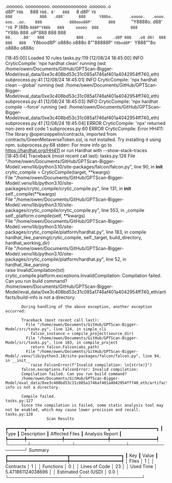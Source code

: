 

  .oooooo.    ooooooooo.   ooooooooooooo  .oooooo..o                                 
 d8P'  `Y8b   `888   `Y88. 8'   888   `8 d8P'    `Y8                                 
888            888   .d88'      888      Y88bo.       .ooooo.   .oooo.   ooo. .oo.   
888            888ooo88P'       888       `"Y8888o.  d88' `"Y8 `P  )88b  `888P"Y88b  
888     ooooo  888              888           `"Y88b 888        .oP"888   888   888  
`88.    .88'   888              888      oo     .d8P 888   .o8 d8(  888   888   888  
 `Y8bood8P'   o888o            o888o     8""88888P'  `Y8bod8P' `Y888""8o o888o o888o                                                        


                                                                   

[18:45:00] Loaded 10 rules                                                                                                                                                                                       tasks.py:119
[12/08/24 18:45:00] INFO     CryticCompile: 'npx hardhat clean' running (wd: /home/owen/Documents/GitHub/GPTScan-Bigger-Model/eval_data/0xe3c408bd53c31c085a1746af401a4042954ff740_eth)                      subprocess.py:41
[12/08/24 18:45:01] INFO     CryticCompile: 'npx hardhat clean --global' running (wd: /home/owen/Documents/GitHub/GPTScan-Bigger-Model/eval_data/0xe3c408bd53c31c085a1746af401a4042954ff740_eth)             subprocess.py:41
[12/08/24 18:45:03] INFO     CryticCompile: 'npx hardhat compile --force' running (wd: /home/owen/Documents/GitHub/GPTScan-Bigger-Model/eval_data/0xe3c408bd53c31c085a1746af401a4042954ff740_eth)            subprocess.py:41
[12/08/24 18:45:04] ERROR    CryticCompile: 'npx' returned non-zero exit code 1                                                                                                                              subprocess.py:60
                    ERROR    CryticCompile: Error HH411: The library @openzeppelin/contracts, imported from contracts/GreenMetaverseToken.sol, is not installed. Try installing it using npm.                subprocess.py:68
                             stderr: For more info go to https://hardhat.org/HH411 or run Hardhat with --show-stack-traces                                                                                                   
[18:45:04] Traceback (most recent call last):                                                                                                                                                                    tasks.py:126
             File "/home/owen/Documents/GitHub/GPTScan-Bigger-Model/.venv/lib/python3.10/site-packages/falcon/falcon.py", line 90, in __init__                                                                               
               crytic_compile = CryticCompile(target, **kwargs)                                                                                                                                                              
             File "/home/owen/Documents/GitHub/GPTScan-Bigger-Model/.venv/lib/python3.10/site-packages/crytic_compile/crytic_compile.py", line 131, in __init__                                                              
               self._compile(**kwargs)                                                                                                                                                                                       
             File "/home/owen/Documents/GitHub/GPTScan-Bigger-Model/.venv/lib/python3.10/site-packages/crytic_compile/crytic_compile.py", line 553, in _compile                                                              
               self._platform.compile(self, **kwargs)                                                                                                                                                                        
             File "/home/owen/Documents/GitHub/GPTScan-Bigger-Model/.venv/lib/python3.10/site-packages/crytic_compile/platform/hardhat.py", line 183, in compile                                                             
               hardhat_like_parsing(crytic_compile, self._target, build_directory, hardhat_working_dir)                                                                                                                      
             File "/home/owen/Documents/GitHub/GPTScan-Bigger-Model/.venv/lib/python3.10/site-packages/crytic_compile/platform/hardhat.py", line 52, in hardhat_like_parsing                                                 
               raise InvalidCompilation(txt)                                                                                                                                                                                 
           crytic_compile.platform.exceptions.InvalidCompilation: Compilation failed. Can you run build command?                                                                                                             
           /home/owen/Documents/GitHub/GPTScan-Bigger-Model/eval_data/0xe3c408bd53c31c085a1746af401a4042954ff740_eth/artifacts/build-info is not a directory.                                                                
                                                                                                                                                                                                                             
           During handling of the above exception, another exception occurred:                                                                                                                                               
                                                                                                                                                                                                                             
           Traceback (most recent call last):                                                                                                                                                                                
             File "/home/owen/Documents/GitHub/GPTScan-Bigger-Model/src/tasks.py", line 124, in simple_cli                                                                                                                   
               falcon_instance = compile_project(source_dir)                                                                                                                                                                 
             File "/home/owen/Documents/GitHub/GPTScan-Bigger-Model/src/tasks.py", line 103, in compile_project                                                                                                              
               return falcon.Falcon(abs_path)                                                                                                                                                                                
             File "/home/owen/Documents/GitHub/GPTScan-Bigger-Model/.venv/lib/python3.10/site-packages/falcon/falcon.py", line 94, in __init__                                                                               
               raise FalconError(f"Invalid compilation: \n{str(e)}")                                                                                                                                                         
           falcon.exceptions.FalconError: Invalid compilation:                                                                                                                                                               
           Compilation failed. Can you run build command?                                                                                                                                                                    
           /home/owen/Documents/GitHub/GPTScan-Bigger-Model/eval_data/0xe3c408bd53c31c085a1746af401a4042954ff740_eth/artifacts/build-info is not a directory.                                                                
                                                                                                                                                                                                                             
           Compile failed.                                                                                                                                                                                       tasks.py:127
           Since the compilation is failed, some static analysis tool may not be enabled, which may cause lower precision and recall.                                                                            tasks.py:128
                      Scan Results                       
┏━━━━━━┳━━━━━━━━━━━━━┳━━━━━━━━━━━━━━━━┳━━━━━━━━━━━━━━━━━┓
┃ Type ┃ Description ┃ Affected Files ┃ Analysis Report ┃
┡━━━━━━╇━━━━━━━━━━━━━╇━━━━━━━━━━━━━━━━╇━━━━━━━━━━━━━━━━━┩
└──────┴─────────────┴────────────────┴─────────────────┘
                  Summary                   
┏━━━━━━━━━━━━━━━━━━━━━━┳━━━━━━━━━━━━━━━━━━━┓
┃ Key                  ┃ Value             ┃
┡━━━━━━━━━━━━━━━━━━━━━━╇━━━━━━━━━━━━━━━━━━━┩
│ Files                │ 1                 │
│ Contracts            │ 1                 │
│ Functions            │ 0                 │
│ Lines of Code        │ 23                │
│ Used Time            │ 5.471861124038696 │
│ Estimated Cost (USD) │ 0.0               │
└──────────────────────┴───────────────────┘
